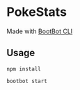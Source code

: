 # PokeStats

Made with [BootBot CLI](https://github.com/Charca/bootbot-cli)

## Usage

```
npm install
```

```
bootbot start
```
